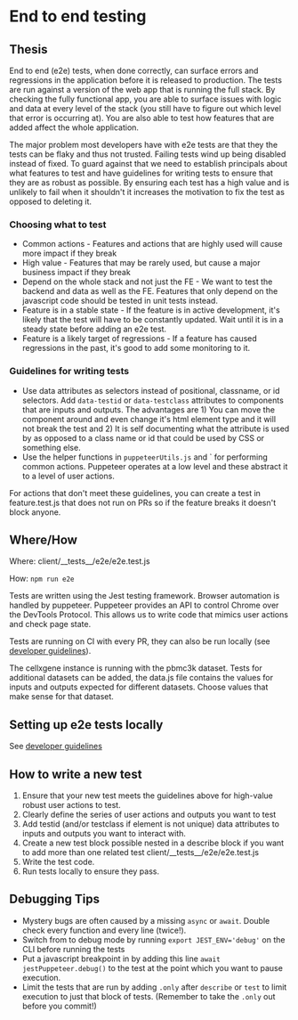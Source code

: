 # End to end testing

## Thesis

End to end (e2e) tests, when done correctly, can surface errors and regressions in the application before it is released to production. The tests are run against a version of the web app that is running the full stack. By checking the fully functional app, you are able to surface issues with logic and data at every level of the stack (you still have to figure out which level that error is occurring at). You are also able to test how features that are added affect the whole application.

The major problem most developers have with e2e tests are that they the tests can be flaky and thus not trusted. Failing tests wind up being disabled instead of fixed. To guard against that we need to establish principals about what features to test and have guidelines for writing tests to ensure that they are as robust as possible. By ensuring each test has a high value and is unlikely to fail when it shouldn't it increases the motivation to fix the test as opposed to deleting it.

### Choosing what to test

- Common actions - Features and actions that are highly used will cause more impact if they break
- High value - Features that may be rarely used, but cause a major business impact if they break
- Depend on the whole stack and not just the FE - We want to test the backend and data as well as the FE. Features that only depend on the javascript code should be tested in unit tests instead.
- Feature is in a stable state - If the feature is in active development, it's likely that the test will have to be constantly updated. Wait until it is in a steady state before adding an e2e test.
- Feature is a likely target of regressions - If a feature has caused regressions in the past, it's good to add some monitoring to it.

### Guidelines for writing tests

- Use data attributes as selectors instead of positional, classname, or id selectors. Add `data-testid` or `data-testclass` attributes to components that are inputs and outputs. The advantages are 1) You can move the component around and even change it's html element type and it will not break the test and 2) It is self documenting what the attribute is used by as opposed to a class name or id that could be used by CSS or something else.
- Use the helper functions in `puppeteerUtils.js` and ` for performing common actions. Puppeteer operates at a low level and these abstract it to a level of user actions.

For actions that don't meet these guidelines, you can create a test in feature.test.js that does not run on PRs so if the feature breaks it doesn't block anyone.

## Where/How

Where: client/\_\_tests\_\_/e2e/e2e.test.js

How: `npm run e2e`

Tests are written using the Jest testing framework. Browser automation is handled by puppeteer. Puppeteer provides an API to control Chrome over the DevTools Protocol. This allows us to write code that mimics user actions and check page state.

Tests are running on CI with every PR, they can also be run locally (see [developer guidelines](developer_guidelines.md)).

The cellxgene instance is running with the pbmc3k dataset. Tests for additional datasets can be added, the data.js file contains the values for inputs and outputs expected for different datasets. Choose values that make sense for that dataset.

## Setting up e2e tests locally

See [developer guidelines](developer_guidelines.md)

## How to write a new test

1. Ensure that your new test meets the guidelines above for high-value robust user actions to test.
2. Clearly define the series of user actions and outputs you want to test
3. Add testid (and/or testclass if element is not unique) data attributes to inputs and outputs you want to interact with.
4. Create a new test block possible nested in a describe block if you want to add more than one related test client/\_\_tests\_\_/e2e/e2e.test.js
5. Write the test code.
6. Run tests locally to ensure they pass.

## Debugging Tips

- Mystery bugs are often caused by a missing `async` or `await`. Double check every function and every line (twice!).
- Switch from to debug mode by running `export JEST_ENV='debug'` on the CLI before running the tests
- Put a javascript breakpoint in by adding this line `await jestPuppeteer.debug()` to the test at the point which you want to pause execution.
- Limit the tests that are run by adding `.only` after `describe` or `test` to limit execution to just that block of tests. (Remember to take the `.only` out before you commit!)
